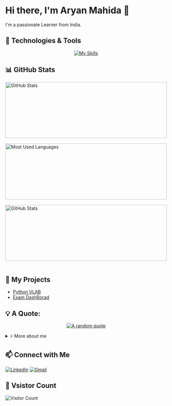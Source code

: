 # Hi there, I'm Aryan Mahida 👋

I'm a passionate Learner from India.
## 🔧 Technologies & Tools
<div align="center">
  
[![My Skills](https://skillicons.dev/icons?i=c,cs,cpp,java,jquery,git,github,js,html,css,react,nextjs,nodejs,php,py,r,tailwind,bootstrap,arduino,spring,&perline=10)](https://skillicons.dev)
</div>
<!-- Add more badges for your other skills -->

## 📊 GitHub Stats
<div>

  <div>
    <img height=175 width=100% alt="GitHub Stats" src="https://github-readme-stats.vercel.app/api?username=aryan083&show_icons=true&count_private=true&theme=dark" />&nbsp;&nbsp;
  </div>
  <div>
    <img height=175 width=100% alt="Most Used Languages" src="https://github-readme-stats.vercel.app/api/top-langs/?username=aryan083&layout=compact&theme=dark" />&nbsp;&nbsp;
    </div>
  <div>
    <img height="175" width=100% src="https://github-readme-streak-stats.herokuapp.com/?user=aryan083&theme=dark" alt="GitHub Stats" />&nbsp;&nbsp;
  </div>

</div>




## 🚀 My Projects

- [Python VLAB](https://github.com/aryan083/P-ython-project)
- [Exam DashBorad](https://github.com/aryan083/for_JAVA_END_SEM-2_PROJECT)

## 💡 A Quote:
<div align="center"> 

[![A random quote](https://quotes-github-readme.vercel.app/api?type=horizontal&theme=dark)](https://github.com/piyushsuthar/github-readme-quotes)
</div>
<!-- Custom section for additional information -->
<details>
  <summary>⚡ More about me</summary>
  <p>
    Hello Again! I'm Aryan Mahida currently a student at Marwadi University. A enthusiastic learner 
  </p>
  <!-- Add more details about yourself -->

</details>



<!-- Add more social media badges or customize as needed -->
## 📫 Connect with Me

[![LinkedIn](https://img.shields.io/badge/LinkedIn-0077B5?style=for-the-badge&logo=linkedin&logoColor=white)](https://www.linkedin.com/in/aryan-mahida-982749251)
[![Gmail](https://img.shields.io/badge/Gmail-D14836?style=for-the-badge&logo=gmail&logoColor=white)](mailto:aryanmahida2@gmail.com)

## 🔔 Vsistor Count
![Visitor Count](https://profile-counter.glitch.me/aryan083/count.svg)

